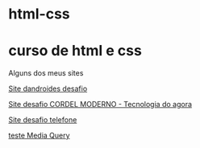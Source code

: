 # html-css
<h1>curso de html e css</h1>
<p>Alguns dos meus sites </p>
<p><a href="https://danilocesar021.github.io/html-css/desafio10m2/pagina01.html">Site dandroides desafio</a></p>
<p><a href="https://danilocesar021.github.io/html-css/desafio012/index.html">Site desafio CORDEL MODERNO - Tecnologia do agora</a></p>
<p><a href="https://danilocesar021.github.io/html-css/desafio13/index.html">Site desafio telefone</a></p>
<p><a href="https://danilocesar021.github.io/html-css/exercicios026/mq002/index.html">teste Media Query</a></p>





